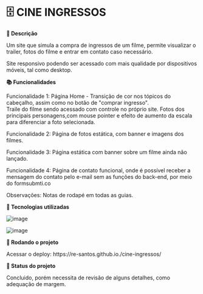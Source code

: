 # 🗄️ CINE INGRESSOS

<b>📝 Descrição</b>
<p>Um site que simula a compra de ingressos de um filme, permite visualizar o trailer, fotos do filme e entrar em contato caso necessário.</p>

<p>Site responsivo podendo ser acessado com mais qualidade por dispositivos móveis, tal como desktop.</p>

<b>📚 Funcionalidades</b>
<p>Funcionalidade 1: Página Home - Transição de cor nos tópicos do cabeçalho, assim como no botão de "comprar ingresso".<br> Traile do filme sendo
acessado com controle no próprio site. Fotos dos principais personagens,com mouse pointer e efeito de aumento da escala para diferenciar a 
foto selecionada.</p>
<p>Funcionalidade 2: Página de fotos estática, com banner e imagens dos filmes.</p>
<p>Funcionalidade 3: Página estática com banner sobre um filme ainda não lançado.</p>
<p>Funcionalidade 4: Página de contato funcional, onde é possível receber a mensagem do contato pelo e-mail sem as funções do back-end, por meio do
formsubmti.co</p>
<p>Observações: Notas de rodapé em todas as guias.</p>

<b>🔧 Tecnologias utilizadas</b><br>

![image](https://user-images.githubusercontent.com/123095086/224176846-d1fda3b8-8a64-44e8-9336-f937b14c74f0.png)<br>

![image](https://user-images.githubusercontent.com/123095086/224177751-934bc109-3ee3-4dae-bfe1-388529589e90.png)



<b>🚀 Rodando o projeto</b>

<p>Acessar o deploy: https://re-santos.github.io./cine-ingressos/

<b>🎯 Status do projeto</b>
<p>Concluido, porém necessita de revisão de alguns detalhes, como adequação de margem.</p>
